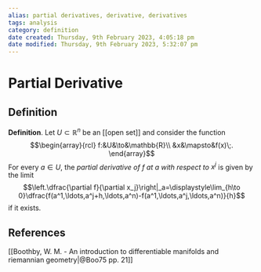 ```yaml
---
alias: partial derivatives, derivative, derivatives
tags: analysis
category: definition
date created: Thursday, 9th February 2023, 4:05:18 pm
date modified: Thursday, 9th February 2023, 5:32:07 pm
---
```


# Partial Derivative

## Definition

**Definition**. Let $U\subset\mathbb{R}^n$ be an [[open set]] and consider the function 
$$\begin{array}{rcl}
f:&U&\to&\mathbb{R}\\
&x&\mapsto&f(x)\;.
\end{array}$$For every $a\in U$, the _partial derivative of $f$ at $a$ with respect to $x^j$_ is given by the limit
$$\left.\dfrac{\partial f}{\partial x_j}\right|_a=\displaystyle\lim_{h\to 0}\dfrac{f(a^1,\ldots,a^j+h,\ldots,a^n)-f(a^1,\ldots,a^j,\ldots,a^n)}{h}$$
if it exists.

## References

[[Boothby, W. M. - An introduction to differentiable manifolds and riemannian geometry|@Boo75 pp. 21]]